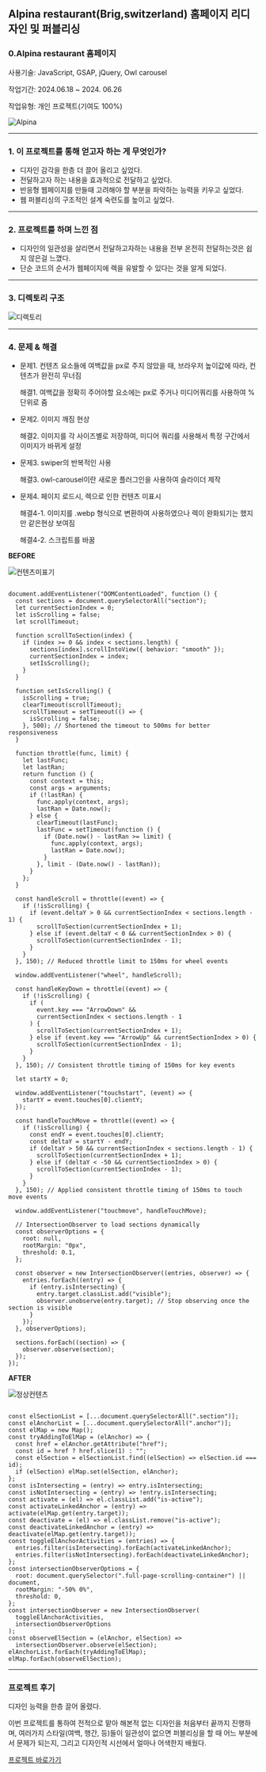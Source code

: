 ## Alpina restaurant(Brig,switzerland) 홈페이지 리디자인 및 퍼블리싱

### 0.Alpina restaurant 홈페이지

사용기술: JavaScript, GSAP, jQuery, Owl carousel

작업기간: 2024.06.18 ~ 2024. 06.26

작업유형: 개인 프로젝트(기여도 100%)

![Alpina](https://github.com/Minseong0000/Alpina/assets/160007497/990dc569-a9f1-4d80-aaa6-d808d42d3851)

---

### 1. 이 프로젝트를 통해 얻고자 하는 게 무엇인가?

- 디자인 감각을 한층 더 끌어 올리고 싶었다.
- 전달하고자 하는 내용을 효과적으로 전달하고 싶었다.
- 반응형 웹페이지를 만들때 고려해야 할 부분을 파악하는 능력을 키우고 싶었다.
- 웹 퍼블리싱의 구조적인 설계 숙련도를 높이고 싶었다.

---

### 2. 프로젝트를 하며 느낀 점

- 디자인의 일관성을 살리면서 전달하고자하는 내용을 전부 온전히 전달하는것은 쉽지 않은걸 느꼈다.
- 단순 코드의 순서가 웹페이지에 렉을 유발할 수 있다는 것을 알게 되었다.

---

### 3. 디렉토리 구조

![디렉토리](https://github.com/Minseong0000/Alpina/assets/160007497/8192faa6-df4a-4d9c-8836-40715efa22d5)

---

### 4. 문제 & 해결

- 문제1. 컨텐츠 요소들에 여백값을 px로 주지 않았을 때, 브라우저 높이값에 따라, 컨텐츠가 완전히 무너짐

  해결1. 여백값을 정확히 주어야할 요소에는 px로 주거나 미디어쿼리를 사용하여 %단위로 줌

- 문제2. 이미지 깨짐 현상

  해결2. 이미지를 각 사이즈별로 저장하여, 미디어 쿼리를 사용해서 특정 구간에서 이미지가 바뀌게 설정

- 문제3. swiper의 반복적인 사용

  해결3. owl-carousel이란 새로운 플러그인을 사용하여 슬라이더 제작

- 문제4. 페이지 로드시, 렉으로 인한 컨텐츠 미표시

  해결4-1. 이미지를 .webp 형식으로 변환하여 사용하였으나 렉이 완화되기는 했지만 같은현상 보여짐

  해결4-2. 스크립트를 바꿈 

**BEFORE**

![컨텐츠미표기](https://github.com/Minseong0000/Alpina/assets/160007497/20c5ff80-b8fd-4d60-a3b9-7989c69725f7)

```
      
document.addEventListener("DOMContentLoaded", function () {
  const sections = document.querySelectorAll("section");
  let currentSectionIndex = 0;
  let isScrolling = false;
  let scrollTimeout;

  function scrollToSection(index) {
    if (index >= 0 && index < sections.length) {
      sections[index].scrollIntoView({ behavior: "smooth" });
      currentSectionIndex = index;
      setIsScrolling();
    }
  }

  function setIsScrolling() {
    isScrolling = true;
    clearTimeout(scrollTimeout);
    scrollTimeout = setTimeout(() => {
      isScrolling = false;
    }, 500); // Shortened the timeout to 500ms for better responsiveness
  }

  function throttle(func, limit) {
    let lastFunc;
    let lastRan;
    return function () {
      const context = this;
      const args = arguments;
      if (!lastRan) {
        func.apply(context, args);
        lastRan = Date.now();
      } else {
        clearTimeout(lastFunc);
        lastFunc = setTimeout(function () {
          if (Date.now() - lastRan >= limit) {
            func.apply(context, args);
            lastRan = Date.now();
          }
        }, limit - (Date.now() - lastRan));
      }
    };
  }

  const handleScroll = throttle((event) => {
    if (!isScrolling) {
      if (event.deltaY > 0 && currentSectionIndex < sections.length - 1) {
        scrollToSection(currentSectionIndex + 1);
      } else if (event.deltaY < 0 && currentSectionIndex > 0) {
        scrollToSection(currentSectionIndex - 1);
      }
    }
  }, 150); // Reduced throttle limit to 150ms for wheel events

  window.addEventListener("wheel", handleScroll);

  const handleKeyDown = throttle((event) => {
    if (!isScrolling) {
      if (
        event.key === "ArrowDown" &&
        currentSectionIndex < sections.length - 1
      ) {
        scrollToSection(currentSectionIndex + 1);
      } else if (event.key === "ArrowUp" && currentSectionIndex > 0) {
        scrollToSection(currentSectionIndex - 1);
      }
    }
  }, 150); // Consistent throttle timing of 150ms for key events

  let startY = 0;

  window.addEventListener("touchstart", (event) => {
    startY = event.touches[0].clientY;
  });

  const handleTouchMove = throttle((event) => {
    if (!isScrolling) {
      const endY = event.touches[0].clientY;
      const deltaY = startY - endY;
      if (deltaY > 50 && currentSectionIndex < sections.length - 1) {
        scrollToSection(currentSectionIndex + 1);
      } else if (deltaY < -50 && currentSectionIndex > 0) {
        scrollToSection(currentSectionIndex - 1);
      }
    }
  }, 150); // Applied consistent throttle timing of 150ms to touch move events

  window.addEventListener("touchmove", handleTouchMove);

  // IntersectionObserver to load sections dynamically
  const observerOptions = {
    root: null,
    rootMargin: "0px",
    threshold: 0.1,
  };

  const observer = new IntersectionObserver((entries, observer) => {
    entries.forEach((entry) => {
      if (entry.isIntersecting) {
        entry.target.classList.add("visible");
        observer.unobserve(entry.target); // Stop observing once the section is visible
      }
    });
  }, observerOptions);

  sections.forEach((section) => {
    observer.observe(section);
  });
});

```


**AFTER**

![정상컨텐츠](https://github.com/Minseong0000/Alpina/assets/160007497/7a3459c7-d6c1-459b-ab4f-8a6d81706f98)


```

const elSectionList = [...document.querySelectorAll(".section")];
const elAnchorList = [...document.querySelectorAll(".anchor")];
const elMap = new Map();
const tryAddingToElMap = (elAnchor) => {
  const href = elAnchor.getAttribute("href");
  const id = href ? href.slice(1) : "";
  const elSection = elSectionList.find((elSection) => elSection.id === id);
  if (elSection) elMap.set(elSection, elAnchor);
};
const isIntersecting = (entry) => entry.isIntersecting;
const isNotIntersecting = (entry) => !entry.isIntersecting;
const activate = (el) => el.classList.add("is-active");
const activateLinkedAnchor = (entry) => activate(elMap.get(entry.target));
const deactivate = (el) => el.classList.remove("is-active");
const deactivateLinkedAnchor = (entry) => deactivate(elMap.get(entry.target));
const toggleElAnchorActivities = (entries) => {
  entries.filter(isIntersecting).forEach(activateLinkedAnchor);
  entries.filter(isNotIntersecting).forEach(deactivateLinkedAnchor);
};
const intersectionObserverOptions = {
  root: document.querySelector(".full-page-scrolling-container") || document,
  rootMargin: "-50% 0%",
  threshold: 0,
};
const intersectionObserver = new IntersectionObserver(
  toggleElAnchorActivities,
  intersectionObserverOptions
);
const observeElSection = (elAnchor, elSection) =>
  intersectionObserver.observe(elSection);
elAnchorList.forEach(tryAddingToElMap);
elMap.forEach(observeElSection);

```

---

### 프로젝트 후기

디자인 능력을 한층 끌어 올렸다.

이번 프로젝트를 통하여 전적으로 맡아 해본적 없는 디자인을 처음부터 끝까지 진행하며, 
여러가지 스타일(여백, 행간, 등)들이 일관성이 없으면 퍼블리싱을 할 때 어느 부분에서 문제가 되는지,
그리고 디자인적 시선에서 얼마나 어색한지 배웠다. 

<a href="https://minseong0000.github.io/Alpina/" target="_blank">프로젝트 바로가기</a>

